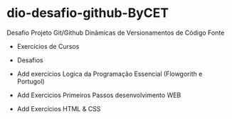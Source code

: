 # dio-desafio-github-ByCET
Desafio Projeto Git/Github Dinâmicas de Versionamentos de Código Fonte

- Exercícios de Cursos

- Desafios

- Add exercícios Logica da Programação Essencial (Flowgorith e Portugol)

- Add Exercicios Primeiros Passos desenvolvimento WEB 

- Add Exercícios HTML & CSS
